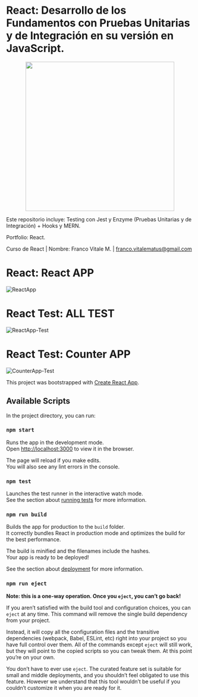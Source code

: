 # React: Desarrollo de los Fundamentos con Pruebas Unitarias y de Integración en su versión en JavaScript.

<p align="center"><img src="https://user-images.githubusercontent.com/66401629/90304663-122bcb80-de88-11ea-8f3a-e8fab4f37732.png" width="400"></p>

<p align="center">

</p>

Este repositorio incluye: Testing con Jest y Enzyme (Pruebas Unitarias y de Integración) + Hooks y MERN.

Portfolio: React.

Curso de React | Nombre: Franco Vitale M. | franco.vitalematus@gmail.com

# React: React APP
![ReactApp](https://user-images.githubusercontent.com/66401629/90304892-63d55580-de8a-11ea-86fa-48aae54d5c30.png)
# React Test: ALL TEST 
![ReactApp-Test](https://user-images.githubusercontent.com/66401629/90304893-646dec00-de8a-11ea-8e9d-a4f1ad10db0c.png)
# React Test: Counter APP
![CounterApp-Test](https://user-images.githubusercontent.com/66401629/90304891-633cbf00-de8a-11ea-9bea-3855c64d5346.png)


This project was bootstrapped with [Create React App](https://github.com/facebook/create-react-app).

## Available Scripts

In the project directory, you can run:

### `npm start`

Runs the app in the development mode.<br />
Open [http://localhost:3000](http://localhost:3000) to view it in the browser.

The page will reload if you make edits.<br />
You will also see any lint errors in the console.

### `npm test`

Launches the test runner in the interactive watch mode.<br />
See the section about [running tests](https://facebook.github.io/create-react-app/docs/running-tests) for more information.

### `npm run build`

Builds the app for production to the `build` folder.<br />
It correctly bundles React in production mode and optimizes the build for the best performance.

The build is minified and the filenames include the hashes.<br />
Your app is ready to be deployed!

See the section about [deployment](https://facebook.github.io/create-react-app/docs/deployment) for more information.

### `npm run eject`

**Note: this is a one-way operation. Once you `eject`, you can’t go back!**

If you aren’t satisfied with the build tool and configuration choices, you can `eject` at any time. This command will remove the single build dependency from your project.

Instead, it will copy all the configuration files and the transitive dependencies (webpack, Babel, ESLint, etc) right into your project so you have full control over them. All of the commands except `eject` will still work, but they will point to the copied scripts so you can tweak them. At this point you’re on your own.

You don’t have to ever use `eject`. The curated feature set is suitable for small and middle deployments, and you shouldn’t feel obligated to use this feature. However we understand that this tool wouldn’t be useful if you couldn’t customize it when you are ready for it.

